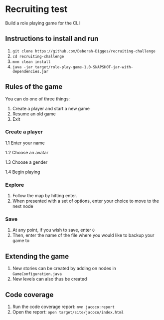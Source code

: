 # Recruiting test

Build a role playing game for the CLI

## Instructions to install and run

1. `git clone https://github.com/Deborah-Digges/recruiting-challenge`
2. `cd recruiting-challenge`
3. `mvn clean install`
4. `java -jar target/role-play-game-1.0-SNAPSHOT-jar-with-dependencies.jar`

## Rules of the game

You can do one of three things:
1. Create a player and start a new game
2. Resume an old game
3. Exit

### Create a player

1.1 Enter your name

1.2 Choose an avatar

1.3 Choose a gender

1.4 Begin playing

### Explore

1. Follow the map by hitting enter.
2. When presented with a set of options, enter your choice to move to the next node

### Save
1. At any point, if you wish to save, enter `Q`
2. Then, enter the name of the file where you would like to backup your game to

## Extending the game

1. New stories can be created by adding on nodes in `GameConfiguration.java`
2. New levels can also thus be created

## Code coverage

1. Run the code coverage report: `mvn jacoco:report`
2. Open the report: `open target/site/jacoco/index.html`